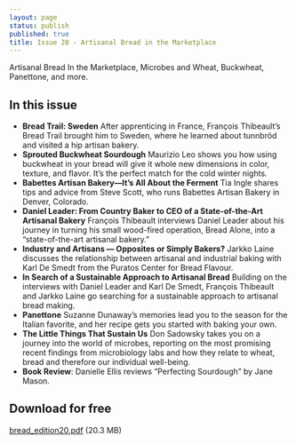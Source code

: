 ```yaml
---
layout: page
status: publish
published: true
title: Issue 20 - Artisanal Bread in the Marketplace
---
```


Artisanal Bread In the Marketplace, Microbes and Wheat, Buckwheat, Panettone, and more.

## In this issue

-   **Bread Trail: Sweden** After apprenticing in France, François Thibeault’s Bread Trail brought him to Sweden, where he learned about tunnbröd and visited a hip artisan bakery.
-   **Sprouted Buckwheat Sourdough** Maurizio Leo shows you how using buckwheat in your bread will give it whole new dimensions in color, texture, and flavor. It’s the perfect match for the cold winter nights.
-   **Babettes Artisan Bakery—It’s All About the Ferment** Tia Ingle shares tips and advice from Steve Scott, who runs Babettes Artisan Bakery in Denver, Colorado.
-   **Daniel Leader: From Country Baker to CEO of a State-of-the-Art Artisanal Bakery** François Thibeault interviews Daniel Leader about his journey in turning his small wood-fired operation, Bread Alone, into a “state-of-the-art artisanal bakery.”
-   **Industry and Artisans — Opposites or Simply Bakers?** Jarkko Laine discusses the relationship between artisanal and industrial baking with Karl De Smedt from the Puratos Center for Bread Flavour.
-   **In Search of a Sustainable Approach to Artisanal Bread** Building on the interviews with Daniel Leader and Karl De Smedt, François Thibeault and Jarkko Laine go searching for a sustainable approach to artisanal bread making.
-   **Panettone** Suzanne Dunaway’s memories lead you to the season for the Italian favorite, and her recipe gets you started with baking your own.
-   **The Little Things That Sustain Us** Don Sadowsky takes you on a journey into the world of microbes, reporting on the most promising recent findings from microbiology labs and how they relate to wheat, bread and therefore our individual well-being.
-   **Book Review**: Danielle Ellis reviews “Perfecting Sourdough” by Jane Mason.

## Download for free

[bread_edition20.pdf](/assets/pdf/bread_edition20.pdf) (20.3 MB)
